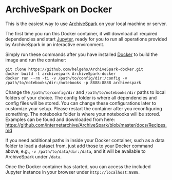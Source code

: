 # ArchiveSpark on Docker

This is the easiest way to use [ArchiveSpark](https://github.com/helgeho/ArchiveSpark) on your local machine or server.

The first time you run this Docker container, it will download all required dependencies and start [Jupyter](http://jupyter.org), ready for you to run all operations provided by ArchiveSpark in an interactive environment.

Simply run these commands after you have installed [Docker](https://www.docker.com/) to build the image and run the container:
```
git clone https://github.com/helgeho/ArchiveSpark-docker.git
docker build -t archivespark ArchiveSpark-docker
docker run --rm -ti -v /path/to/config/dir:/config -v /path/to/notebooks/dir:/notebooks -p 8888:8888 archivespark
```

Change the `/path/to/config/dir` and `/path/to/notebooks/dir` paths to local folders of your choice. The config folder is where all dependencies and config files will be stored. You can change these configurations later to customize your setup. Please restart the container after you reconfiguring something. The notebooks folder is where your notebooks will be stored. Examples can be found and downloaded from here: https://github.com/internetarchive/ArchiveSpark/blob/master/docs/Recipes.md

If you need additional paths in inside your Docker container, such as a data folder to load a dataset from, just add those to your Docker command above, e.g., `-v /path/to/data/dir:/data`, and it will be available to ArchiveSpark under `/data`.

Once the Docker container has started, you can access the included Jupyter instance in your browser under
`http://localhost:8888`.
